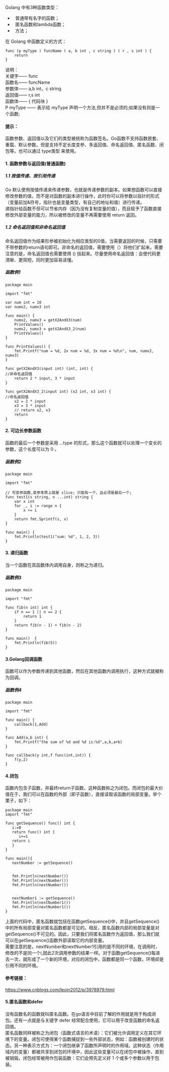Golang 中有3种函数类型：
*   普通带有名字的函数；
*   匿名函数和lambda函数；
*   方法；<br>

在 Golang 中函数定义的方式：
```
func (p myType ) funcName ( a, b int , c string ) ( r , s int ) {
    return
}
```
说明：<br>
关键字—— func <br>
函数名—— funcName <br>
参数体—— a,b int，c string <br>
返回值—— r,s int <br>
函数体—— { 代码块 } <br>
P myType —— 表示给 myType 声明一个方法,但并不是必须的;如果没有则是一个函数;
#### 提示：
函数参数、返回值以及它们的类型被统称为函数签名。Go函数不支持函数嵌套、重载、默认参数。但是支持不定长度变参、多返回值、命名返回值、匿名函数、闭包等。也可以通过 type类型 来使用。
#### 1. 函数参数与返回值(普通函数)
##### 1.1 按值传递、按引用传递
Go 默认使用按值传递来传递参数，也就是传递参数的副本。如果想函数可以直接修改参数的值，而不是对函数的副本进行操作，此时你可以将参数以指针的形式（变量前加&符号，指针也是变量类型，有自己的地址和值）进行传递。<br>
递指针给函数不但可以节省内存（因为没有复制变量的值），而且赋予了函数直接修改外部变量的能力，所以被修改的变量不再需要使用 return 返回。
##### 1.2 命名返回值和非命名返回值
命名返回值作为结果形参被初始化为相应类型的0值，当需要返回的时候，只需要不带参数的return语句即可。非命名的返回值，需要使用（）将他们扩起来。需要注意的是，命名返回值也需要使用 () 括起来。尽量使用命名返回值：会使代码更清晰、更简短，同时更加容易读懂。
##### 函数例1
```
package main

import "fmt"

var num int = 10
var numx2, numx3 int

func main() {
    numx2, numx3 = getX2AndX3(num)
    PrintValues()
    numx2, numx3 = getX2AndX3_2(num)
    PrintValues()
}

func PrintValues() {
    fmt.Printf("num = %d, 2x num = %d, 3x num = %d\n", num, numx2, numx3)
}

func getX2AndX3(input int) (int, int) {                              //非命名返回值
    return 2 * input, 3 * input
}

func getX2AndX3_2(input int) (x2 int, x3 int) {                      //命名返回值
    x2 = 2 * input
    x3 = 3 * input
    // return x2, x3
    return
}
```
#### 2. 可边长参数函数
函数的最后一个参数是采用 ...type 的形式，那么这个函数就可以处理一个变长的参数，这个长度可以为 0 。
##### 函数例2
```
package main

import "fmt"

// 可变参函数,变参本质上就是 slice; 只能有⼀个，且必须是最后⼀个;
func test1(s string, n ...int) string {
	var x int
	for _, i := range n {
		x += i
	}
	return fmt.Sprintf(s, x)
}

func main() {
	fmt.Println(test1("sum: %d", 1, 2, 3))
}
```
#### 3. 递归函数
当一个函数在其函数体内调用自身，则称之为递归。
##### 函数例3
```
package main

import "fmt"

func fib(n int) int {
	if n == 1 || n == 2 {
		return 1
	}
	return fib(n - 1) + fib(n - 2)
}

func main()  {
	fmt.Println(fib(5))
}
```
#### 3.Golang回调函数
函数可以作为参数传递到其他函数，然后在其他函数内调用执行，这种方式就被称为回调。
##### 函数例4
```
package main

import "fmt"

func main() {
	callback(1,Add)
}

func Add(a,b int) {
	fmt.Printf("the sum of %d and %d is:%d",a,b,a+b)
}

func callback(y int,f func(int,int)) {
	f(y,2)
}
```
#### 4.闭包
函数内包含子函数，并最终return子函数，这种函数称之为闭包。而闭包的最大价值在于，我们可以在函数的外部（即子函数），直接读取该函数的局部变量。举个栗子，如下：
```
package main
import "fmt"

func getSequence() func() int {
   i:=0
   return func() int {
      i+=1
   return i  
   }
}

func main(){
   nextNumber := getSequence() 


   fmt.Println(nextNumber())
   fmt.Println(nextNumber())
   fmt.Println(nextNumber())
   

   nextNumber1 := getSequence()  
   fmt.Println(nextNumber1())
   fmt.Println(nextNumber1())
}
```
上面的代码中，匿名函数就包括在函数getSequence()中，并且getSequence()中的所有局部变量对匿名函数都是可见的。相反，匿名函数内部的局部变量是对getSequence()不可见的。因此，只要我们将匿名函数作为返回值，那么我们就可以在getSequence()函数外部读取它的内部变量。 <br>
需要注意的是，nextNumber和nextNumber1引用的是不同的环境，在调用时，修改的不是同一个i,因此2次调用参数的结果一样。对于函数getSequence()每进去一次，就形成了一个新的环境，对应的闭包中，函数都是同一个函数，环境却是引用不同的环境。
#### 参考链接：
https://www.cnblogs.com/leoin2012/p/3978979.html
#### 5.匿名函数和defer
没有函数名的函数就叫匿名函数。在go语言中目前了解的作用就是用于构成闭包。还有一点就是与关键字 defer 经常配合使用，它可以用于改变函数的命名返回值。 <br>
匿名函数同样被称之为闭包（函数式语言的术语）：它们被允许调用定义在其它环境下的变量。闭包可使得某个函数捕捉到一些外部状态，例如：函数被创建时的状态。另一种表示方式为：一个闭包继承了函数所声明时的作用域。这种状态（作用域内的变量）都被共享到闭包的环境中，因此这些变量可以在闭包中被操作，直到被销毁。闭包经常被用作包装函数：它们会预先定义好 1 个或多个参数以用于包装。
 
